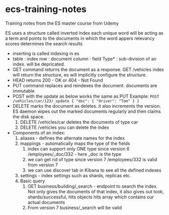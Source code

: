 # ecs-training-notes
Training notes from the ES master course from Udemy

ES uses a structure called inverted index
each unique word will be acting as a term and points to the documents in which the word appers
relevancy scores determines the search results
- inserting is called indexing in es
- table   : index
  row     : document
  column  : field
  Type*    : sub-division of an index. will be depricated.
- GET command returns the document as a response.
  GET /vehicles index will return the structure, es will implicitly configure the structure.
- HEAD returns 200 - OK or 404 - Not Found
- PUT command replaces and reindexes the document. documents are immutable
- POST with the update as below works the same as PUT
  Example: ```
    POST /vehicles/car/123/_update
    {
      "doc": {
        "driver": "Tom"
      }
    } ```
- DELETE marks the document as deletes. it also increments the version.
  ES daemon wipes out the marked documents regularly and then claims the disk space.
  1. DELETE /vehicles/car deletes the documents of type car
  2. DELETE /vehicles you can delete the index
- Components of an index:
  1. aliases - defines the alternate names for the index
  2. mappings - automatically maps the type of the fields 
        1. index can support only ONE type since version 6
            /employees/_doc/332 - here _doc is the type
        2. we can get rid of type since version 7
            /employees/332 is valid from version 7
        3. we can use discover tab in Kibana to see all the defined indexes
  3. settings - index settings such as shards, replicas etc.
  4. Basic query
        1. GET business/building/_search - endpoint to search the index. Not only gives the documents of that index, it also gives out took, shards/successful, hits            objects hits array which contains our actual documents
        2. From version 7 business/_search will be valid
 
 
